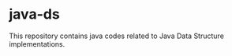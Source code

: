 java-ds
=======

This repository contains java codes related to Java Data Structure implementations. 
